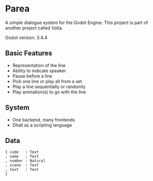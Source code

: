 # Parea

A simple dialogue system for the Godot Engine.
This project is part of another project called Volta.

Godot version: 3.4.4

## Basic Features

- Representation of the line
- Ability to indicate speaker
- Pause before a line
- Pick one line or play all from a set
- Play a line sequentially or randomly
- Play animation(s) to go with the line

## System

- One backend, many frontends
- Dhall as a scripting language

## Data
```dhall
{ code   : Text
, name   : Text
, number : Natural
, scene  : Text
, text   : Text
}
```
